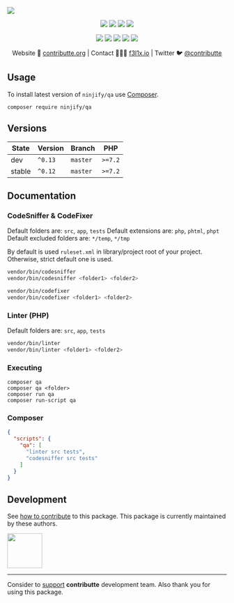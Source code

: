 ![](https://heatbadger.now.sh/github/readme/ninjify/qa/)

<p align=center>
  <a href="https://github.com/ninjify/qa/actions"><img src="https://badgen.net/github/checks/ninjify/qa/master?cache=300"></a>
  <a href="https://coveralls.io/r/ninjify/qa"><img src="https://badgen.net/coveralls/c/github/ninjify/qa?cache=300"></a>
  <a href="https://packagist.org/packages/ninjify/qa"><img src="https://badgen.net/packagist/dm/ninjify/qa"></a>
  <a href="https://packagist.org/packages/ninjify/qa"><img src="https://badgen.net/packagist/v/ninjify/qa"></a>
</p>
<p align=center>
  <a href="https://packagist.org/packages/ninjify/qa"><img src="https://badgen.net/packagist/php/ninjify/qa"></a>
  <a href="https://github.com/ninjify/qa"><img src="https://badgen.net/github/license/ninjify/qa"></a>
  <a href="https://bit.ly/ctteg"><img src="https://badgen.net/badge/support/gitter/cyan"></a>
  <a href="https://bit.ly/cttfo"><img src="https://badgen.net/badge/support/forum/yellow"></a>
  <a href="https://contributte.org/partners.html"><img src="https://badgen.net/badge/sponsor/donations/F96854"></a>
</p>

<p align=center>
Website 🚀 <a href="https://contributte.org">contributte.org</a> | Contact 👨🏻‍💻 <a href="https://f3l1x.io">f3l1x.io</a> | Twitter 🐦 <a href="https://twitter.com/contributte">@contributte</a>
</p>

## Usage

To install latest version of `ninjify/qa` use [Composer](https://getcomposer.com).

```
composer require ninjify/qa
```

## Versions

| State       | Version | Branch   | PHP      |
|-------------|---------|----------|----------|
| dev         | `^0.13` | `master` | `>=7.2` | 
| stable      | `^0.12` | `master` | `>=7.2` |

## Documentation

### CodeSniffer & CodeFixer

Default folders are: `src`, `app`, `tests`
Default extensions are: `php`, `phtml`, `phpt`
Default excluded folders are: `*/temp`, `*/tmp`

By default is used `ruleset.xml` in library/project root of your project. Otherwise, strict default one is used.

```sh
vendor/bin/codesniffer
vendor/bin/codesniffer <folder1> <folder2>
```

```sh
vendor/bin/codefixer
vendor/bin/codefixer <folder1> <folder2>
```

### Linter (PHP)

Default folders are: `src`, `app`, `tests`

```sh
vendor/bin/linter
vendor/bin/linter <folder1> <folder2>
```

### Executing

```
composer qa
composer qa <folder>
composer run qa
composer run-script qa
```

### Composer

```json
{
  "scripts": {
    "qa": [
      "linter src tests",
      "codesniffer src tests"
    ]
  }
}
```

## Development

See [how to contribute](https://contributte.org) to this package. This package is currently maintained by these authors.

<a href="https://github.com/f3l1x">
    <img width="80" height="80" src="https://avatars2.githubusercontent.com/u/538058?v=3&s=80">
</a>

-----

Consider to [support](https://contributte.org/partners.html) **contributte** development team.
Also thank you for using this package.
